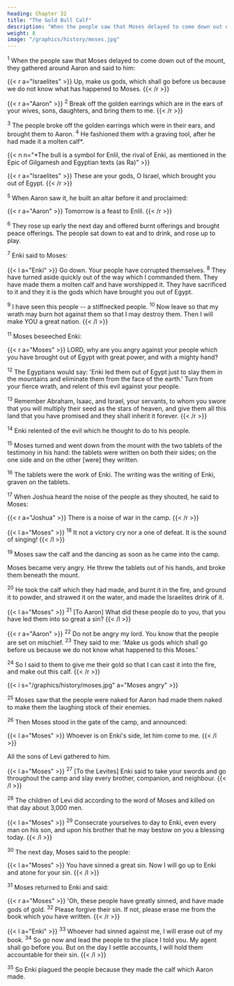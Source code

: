 ```yaml
---
heading: Chapter 32
title: "The Gold Bull Calf"
description: "When the people saw that Moses delayed to come down out of the mount, they gathered around Aaron"
weight: 8
image: "/graphics/history/moses.jpg"
---
```




<sup>1</sup> When the people saw that Moses delayed to come down out of the mount, they gathered around Aaron and said to him:

{{< r a="Israelites" >}}
Up, make us gods, which shall go before us because we do not know what has happened to Moses.
{{< /r >}}

{{< r a="Aaron" >}}
<sup>2</sup> Break off the golden earrings which are in the ears of your wives, sons, daughters, and bring them to me. 
{{< /r >}}


<sup>3</sup> The people broke off the golden earrings which were in their ears, and brought
them to Aaron. <sup>4</sup> He fashioned them with a graving tool, after he had made it a molten calf*.

{{< n n="*The bull is a symbol for Enlil, the rival of Enki, as mentioned in the Epic of Gilgamesh and Egyptian texts (as Ra)" >}}


{{< r a="Israelites" >}}
These are your gods, O Israel, which brought you out of Egypt.
{{< /r >}}

<sup>5</sup> When Aaron saw it, he built an altar before it and proclaimed:

{{< r a="Aaron" >}}
Tomorrow is a feast to Enlil. 
{{< /r >}}

<sup>6</sup> They rose up early the next day and offered burnt offerings and brought peace offerings. The people sat down to eat and to drink, and rose up to play.

<sup>7</sup> Enki said to Moses:

{{< l a="Enki" >}}
Go down. Your people have corrupted themselves. <sup>8</sup> They have turned aside quickly out of the way which I commanded them. They have made them a molten calf and have worshipped it. They have sacrificed to it and they it is the gods which have brought you out of Egypt. 

<sup>9</sup> I have seen this people -- a stiffnecked people. <sup>10</sup> Now leave so that my wrath may burn hot against them so that I may destroy them. Then I will make YOU a great nation. 
{{< /l >}}


<sup>11</sup> Moses beseeched Enki:

{{< r a="Moses" >}}
LORD, why are you angry against your people which you have brought out of Egypt with great power, and with a mighty hand?

<sup>12</sup> The Egyptians would say: 'Enki led them out of Egypt just to slay them in the mountains and eliminate them from the face of the earth.' Turn from your fierce wrath, and relent of this evil against your people.

<sup>13</sup> Remember Abraham, Isaac, and Israel, your servants, to whom you swore that you will multiply their seed as the stars of heaven, and give them all this land that you have promised and  they shall inherit it forever. 
{{< /r >}}


<sup>14</sup> Enki relented of the evil which he thought to do to his people.

<sup>15</sup> Moses turned and went down from the mount with the two tablets of the testimony in his
hand: the tablets were written on both their sides; on the one side and on the other [were] they written. 

<sup>16</sup> The tablets were the work of Enki. The writing was the writing of Enki, graven on the tablets. 

<sup>17</sup> When Joshua heard the noise of the people as they shouted, he said to Moses:

{{< r a="Joshua" >}}
There is a noise of war in the camp.
{{< /r >}}

{{< l a="Moses" >}}
<sup>18</sup> It not a victory cry nor a one of defeat. It is the sound of singing!
{{< /l >}}


<sup>19</sup> Moses saw the calf and the dancing as soon as he came into the camp. 

Moses became very angry. He threw the tablets out of his hands, and broke them beneath the mount. 

<sup>20</sup> He took the calf which they had made, and burnt it in the fire, and ground it to powder, and strawed it on the water, and made the Israelites drink of it.

{{< l a="Moses" >}}
<sup>21</sup> [To Aaron] What did these people do to you, that you have led them into so great a sin?
{{< /l >}}

{{< r a="Aaron" >}}
<sup>22</sup> Do not be angry my lord. You know that the people are set on mischief. <sup>23</sup> They said to me: 'Make us gods which shall go before us because we do not know what happened to this Moses.'

<sup>24</sup> So I said to them to give me their gold so that I can cast it into the fire, and make out this calf.
{{< /r >}}

{{< i s="/graphics/history/moses.jpg" a="Moses angry" >}}

<sup>25</sup> Moses saw that the people were naked for Aaron had made them naked to make them the laughing stock of their enemies.

<sup>26</sup> Then Moses stood in the gate of the camp, and announced:

{{< l a="Moses" >}}
Whoever is on Enki's side, let him come to me. 
{{< /l >}}

All the sons of Levi gathered to him.


{{< l a="Moses" >}}
<sup>27</sup> [To the Levites] Enki said to take your swords and go throughout the camp and slay every brother, companion, and neighbour.
{{< /l >}}

<sup>28</sup> The children of Levi did according to the word of Moses and killed on that day about 3,000 men. 

{{< l a="Moses" >}}
<sup>29</sup> Consecrate yourselves to day to Enki, even every man on his son, and upon his brother that he may bestow on you a blessing today.
{{< /l >}}


<sup>30</sup> The next day, Moses said to the people:

{{< l a="Moses" >}}
You have sinned a great sin. Now I will go up to Enki and atone for your sin. 
{{< /l >}}


<sup>31</sup> Moses returned to Enki and said:

{{< r a="Moses" >}}
'Oh, these people have greatly sinned, and have made gods of gold. <sup>32</sup> Please forgive their sin. If not, please erase me from the book which you have written. 
{{< /r >}}


{{< l a="Enki" >}}
<sup>33</sup> Whoever had sinned against me, I will erase out of my book. <sup>34</sup> So go now and lead the people to the place I told you. My agent shall go before you. But on the day I settle accounts, I will hold them accountable  for their sin. 
{{< /l >}}


<sup>35</sup> So Enki plagued the people because they made the calf which Aaron made.

